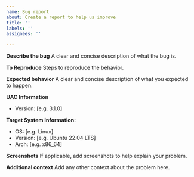```yaml
---
name: Bug report
about: Create a report to help us improve
title: ''
labels: ''
assignees: ''

---
```


**Describe the bug**
A clear and concise description of what the bug is.

**To Reproduce**
Steps to reproduce the behavior.

**Expected behavior**
A clear and concise description of what you expected to happen.

**UAC Information**
- Version: [e.g. 3.1.0]

**Target System Information:**
 - OS: [e.g. Linux]
 - Version: [e.g. Ubuntu 22.04 LTS]
- Arch: [e.g. x86_64]

**Screenshots**
If applicable, add screenshots to help explain your problem.

**Additional context**
Add any other context about the problem here.
